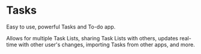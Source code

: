# Tasks

Easy to use, powerful Tasks and To-do app.

Allows for multiple Task Lists, sharing Task Lists with others,
updates real-time with other user's changes, importing Tasks
from other apps, and more.
